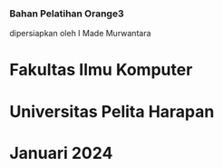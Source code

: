 ### Bahan Pelatihan Orange3

dipersiapkan oleh I Made Murwantara
# Fakultas Ilmu Komputer
# Universitas Pelita Harapan
# Januari 2024
